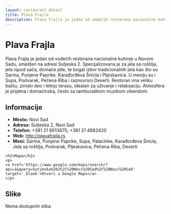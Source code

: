 ```yaml
---
layout: restaurant_detail
title: Plava Frajla
description: Plava Frajla je jedan od vodećih restorana nacionalne kuhinje u Novom Sadu, smešten na adresi Sutjeska 2. Specijalizovana je za jela sa roštilja, jela ispod sača, domaće pite, te bogat izbor tradicionalnih jela kao što su Sarma, Punjene Paprike, Karađorđeva Šnicla i Pljeskavica. U meniju su i Supa, Podvarak, Pečena Riba i raznovrsni Deserti. Restoran ima veliku baštu, zimski deo i letnju terasu, idealan za uživanje i relaksaciju. Atmosfera je prijatna i domaćinska, često sa tamburaškom muzikom vikendom.
---
```


# Plava Frajla
<p class="description">Plava Frajla je jedan od vodećih restorana nacionalne kuhinje u Novom Sadu, smešten na adresi Sutjeska 2. Specijalizovana je za jela sa roštilja, jela ispod sača, domaće pite, te bogat izbor tradicionalnih jela kao što su Sarma, Punjene Paprike, Karađorđeva Šnicla i Pljeskavica. U meniju su i Supa, Podvarak, Pečena Riba i raznovrsni Deserti. Restoran ima veliku baštu, zimski deo i letnju terasu, idealan za uživanje i relaksaciju. Atmosfera je prijatna i domaćinska, često sa tamburaškom muzikom vikendom.</p>

<div class="left-column text-content">
    <h2>Informacije</h2>
    <ul>
        <li><strong>Mesto:</strong> Novi Sad</li>
        <li><strong>Adresa:</strong> Sutjeska 2, Novi Sad</li>
        <li><strong>Telefon:</strong> +381 21 6613675; +381 21 4882420</li>
        <li><strong>Web:</strong> <a href='http://plavafrajla.rs' target='_blank'>http://plavafrajla.rs</a></li>
        <li><strong>Meni:</strong> Sarma, Punjene Paprike, Supa, Palacinke, Karađorđeva Šnicla, Jela sa roštilja, Podvarak, Pljeskavica, Pečena Riba, Deserti</li>
    </ul>

    <h2>Mapa</h2>
    <p>
    <a href='https://www.google.com/maps/search/?api=1&query=Sutjeska%202%2C%20Novi%20Sad%2C%20Novi%20Sad' target='_blank'>Otvori u Google Maps</a>
    </p>
</div>

<div class="right-column">
    <h2>Slike</h2>
    <div class="images-grid">
<p>Nema dostupnih slika.</p>
    </div>
</div>